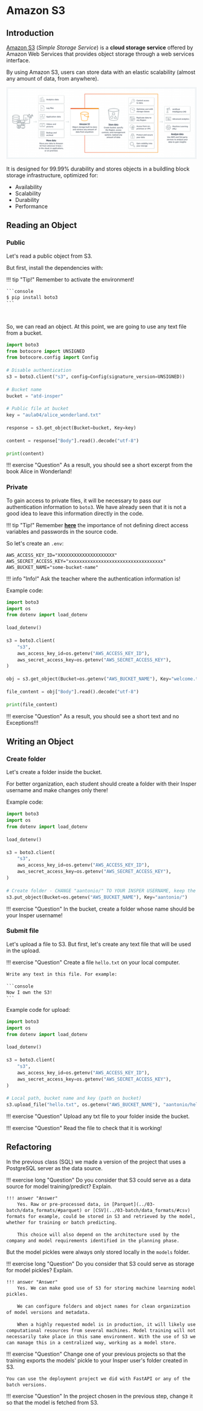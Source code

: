 # Amazon S3

## Introduction

[Amazon S3](https://aws.amazon.com/pt/s3/) (*Simple Storage Service*) is a **cloud storage service** offered by Amazon Web Services that provides object storage through a web services interface.

By using Amazon S3, users can store data with an elastic scalability (almost any amount of data, from anywhere).

![](s3.png)

It is designed for 99.99% durability and stores objects in a buildling block storage infrastructure, optimized for:

- Availability
- Scalability
- Durability
- Performance

## Reading an Object

### Public

Let's read a public object from S3.

But first, install the dependencies with:

!!! tip "Tip!"
    Remember to activate the environment!


<div class="termy">

    ```console
    $ pip install boto3
    ```

</div>

<br>

So, we can read an object. At this point, we are going to use any text file from a bucket.

```python
import boto3
from botocore import UNSIGNED
from botocore.config import Config

# Disable authentication
s3 = boto3.client("s3", config=Config(signature_version=UNSIGNED))

# Bucket name
bucket = "atd-insper"

# Public file at bucket
key = "aula04/alice_wonderland.txt"

response = s3.get_object(Bucket=bucket, Key=key)

content = response["Body"].read().decode("utf-8")

print(content)
```

!!! exercise "Question"
    As a result, you should see a short excerpt from the book Alice in Wonderland!

### Private

To gain access to private files, it will be necessary to pass our authentication information to `boto3`. We have already seen that it is not a good idea to leave this information directly in the code.

!!! tip "Tip!"
    Remember [**here**](../03-batch/dot_env.md) the importance of not defining direct access variables and passwords in the source code.

So let's create an `.env`:
```console
AWS_ACCESS_KEY_ID="XXXXXXXXXXXXXXXXXXXXX"
AWS_SECRET_ACCESS_KEY="xxxxxxxxxxxxxxxxxxxxxxxxxxxxxxxxxxx"
AWS_BUCKET_NAME="some-bucket-name"
```

!!! info "Info!"
    Ask the teacher where the authentication information is!

Example code:

```python
import boto3
import os
from dotenv import load_dotenv

load_dotenv()

s3 = boto3.client(
    "s3",
    aws_access_key_id=os.getenv("AWS_ACCESS_KEY_ID"),
    aws_secret_access_key=os.getenv("AWS_SECRET_ACCESS_KEY"),
)

obj = s3.get_object(Bucket=os.getenv("AWS_BUCKET_NAME"), Key="welcome.txt")

file_content = obj["Body"].read().decode("utf-8")

print(file_content)
```

!!! exercise "Question"
    As a result, you should see a short text and no Exceptions!!!

## Writing an Object

### Create folder

Let's create a folder inside the bucket.

For better organization, each student should create a folder with their Insper username and make changes only there!

Example code:
```python
import boto3
import os
from dotenv import load_dotenv

load_dotenv()

s3 = boto3.client(
    "s3",
    aws_access_key_id=os.getenv("AWS_ACCESS_KEY_ID"),
    aws_secret_access_key=os.getenv("AWS_SECRET_ACCESS_KEY"),
)

# Create folder - CHANGE "aantonio/" TO YOUR INSPER USERNAME, keep the "/"
s3.put_object(Bucket=os.getenv("AWS_BUCKET_NAME"), Key="aantonio/")
```

!!! exercise "Question"
    In the bucket, create a folder whose name should be your Insper username!

### Submit file

Let's upload a file to S3. But first, let's create any text file that will be used in the upload.

!!! exercise "Question"
    Create a file `hello.txt` on your local computer.
    
    Write any text in this file. For example:

    ```console
    Now I own the S3!
    ```

Example code for upload:
```python
import boto3
import os
from dotenv import load_dotenv

load_dotenv()

s3 = boto3.client(
    "s3",
    aws_access_key_id=os.getenv("AWS_ACCESS_KEY_ID"),
    aws_secret_access_key=os.getenv("AWS_SECRET_ACCESS_KEY"),
)

# Local path, bucket name and key (path on bucket)
s3.upload_file("hello.txt", os.getenv("AWS_BUCKET_NAME"), "aantonio/hello.txt")
```

!!! exercise "Question"
    Upload any txt file to your folder inside the bucket.

!!! exercise "Question"
    Read the file to check that it is working!

## Refactoring

In the previous class (SQL) we made a version of the project that uses a PostgreSQL server as the data source.

!!! exercise long "Question"
    Do you consider that S3 could serve as a data source for model training/predict? Explain.

    !!! answer "Answer"
        Yes. Raw or pre-processed data, in [Parquet](../03-batch/data_formats/#parquet) or [CSV](../03-batch/data_formats/#csv) formats for example, could be stored in S3 and retrieved by the model, whether for training or batch predicting.

        This choice will also depend on the architecture used by the company and model requirements identified in the planning phase.

But the model pickles were always only stored locally in the `models` folder.

!!! exercise long "Question"
    Do you consider that S3 could serve as storage for model pickles? Explain.

    !!! answer "Answer"
        Yes. We can make good use of S3 for storing machine learning model pickles.

        We can configure folders and object names for clean organization of model versions and metadata.

        When a highly requested model is in production, it will likely use computational resources from several machines. Model training will not necessarily take place in this same environment. With the use of S3 we can manage this in a centralized way, working as a model store.

!!! exercise "Question"
    Change one of your previous projects so that the training exports the models' pickle to your Insper user's folder created in S3.

    You can use the deployment project we did with FastAPI or any of the batch versions.

!!! exercise "Question"
    In the project chosen in the previous step, change it so that the model is fetched from S3.
